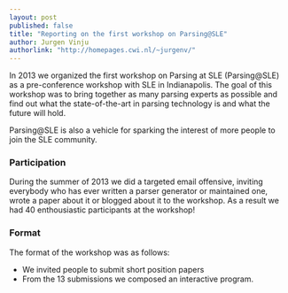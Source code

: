 ```yaml
---
layout: post
published: false
title: "Reporting on the first workshop on Parsing@SLE"
author: Jurgen Vinju
authorlink: "http://homepages.cwi.nl/~jurgenv/"
---
```


In 2013 we organized the first workshop on Parsing at SLE (Parsing@SLE) as a pre-conference workshop with SLE in Indianapolis. The goal of this workshop was to bring together as many parsing experts as possible and find out what the state-of-the-art in parsing technology is and what the future will hold. 

Parsing@SLE is also a vehicle for sparking the interest of more people to join the SLE community.

### Participation

During the summer of 2013 we did a targeted email offensive, inviting everybody who has ever written a parser generator or maintained one, wrote a paper about it or blogged about it to the workshop. As a result we had 40 enthousiastic participants at the workshop!  

### Format

The format of the workshop was as follows:

* We invited people to submit short position papers
* From the 13 submissions we composed an interactive program.

###